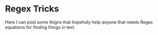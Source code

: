# Regex Tricks

Here I can post some thigns that hopefully help anyone that needs Regex equations for finding things in text.
